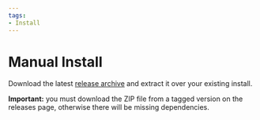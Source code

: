 ```yaml
---
tags:
- Install
---
```


# Manual Install

Download the latest [release archive](https://github.com/OpenMage/magento-lts/releases) and extract it over your existing install.

**Important:** you must download the ZIP file from a tagged version on the releases page, otherwise there will be missing dependencies.
